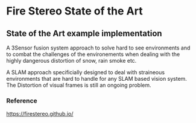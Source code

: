 # Fire Stereo State of the Art

## State of the Art example implementation

A 3Sensor fusion system approach to solve hard to see environments and to combat the challenges of the environements when dealing with the highly dangerous distortion of snow, rain smoke etc.

A SLAM approach specificially designed to deal with straineous environments that are hard to handle for any SLAM based vision system.
The Distortion of visual frames is still an ongoing problem.

### Reference

https://firestereo.github.io/
